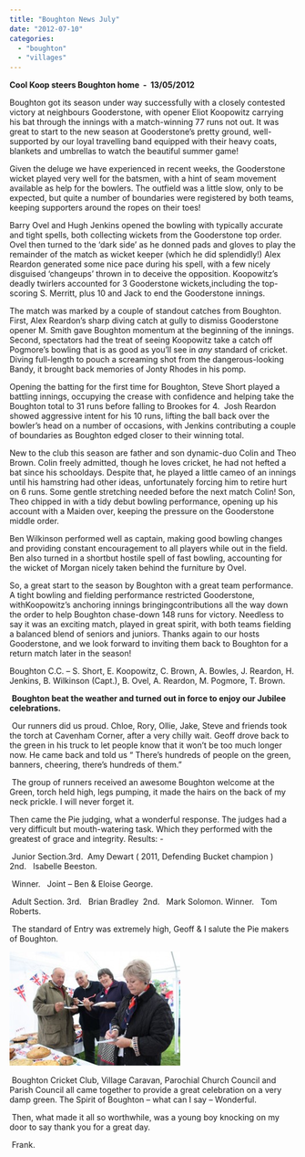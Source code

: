 ```yaml
---
title: "Boughton News July"
date: "2012-07-10"
categories: 
  - "boughton"
  - "villages"
---
```


**Cool Koop steers Boughton home  -  13/05/2012**

Boughton got its season under way successfully with a closely contested victory at neighbours Gooderstone, with opener Eliot Koopowitz carrying his bat through the innings with a match-winning 77 runs not out. It was great to start to the new season at Gooderstone’s pretty ground, well-supported by our loyal travelling band equipped with their heavy coats, blankets and umbrellas to watch the beautiful summer game!

Given the deluge we have experienced in recent weeks, the Gooderstone wicket played very well for the batsmen, with a hint of seam movement available as help for the bowlers. The outfield was a little slow, only to be expected, but quite a number of boundaries were registered by both teams, keeping supporters around the ropes on their toes!

Barry Ovel and Hugh Jenkins opened the bowling with typically accurate and tight spells, both collecting wickets from the Gooderstone top order. Ovel then turned to the ‘dark side’ as he donned pads and gloves to play the remainder of the match as wicket keeper (which he did splendidly!) Alex Reardon generated some nice pace during his spell, with a few nicely disguised ‘changeups’ thrown in to deceive the opposition. Koopowitz’s deadly twirlers accounted for 3 Gooderstone wickets,including the top-scoring S. Merritt, plus 10 and Jack to end the Gooderstone innings.

The match was marked by a couple of standout catches from Boughton. First, Alex Reardon’s sharp diving catch at gully to dismiss Gooderstone opener M. Smith gave Boughton momentum at the beginning of the innings. Second, spectators had the treat of seeing Koopowitz take a catch off Pogmore’s bowling that is as good as you’ll see in _any_ standard of cricket. Diving full-length to pouch a screaming shot from the dangerous-looking Bandy, it brought back memories of Jonty Rhodes in his pomp.

Opening the batting for the first time for Boughton, Steve Short played a battling innings, occupying the crease with confidence and helping take the Boughton total to 31 runs before falling to Brookes for 4.  Josh Reardon showed aggressive intent for his 10 runs, lifting the ball back over the bowler’s head on a number of occasions, with Jenkins contributing a couple of boundaries as Boughton edged closer to their winning total.

New to the club this season are father and son dynamic-duo Colin and Theo Brown. Colin freely admitted, though he loves cricket, he had not hefted a bat since his schooldays. Despite that, he played a little cameo of an innings until his hamstring had other ideas, unfortunately forcing him to retire hurt on 6 runs. Some gentle stretching needed before the next match Colin! Son, Theo chipped in with a tidy debut bowling performance, opening up his account with a Maiden over, keeping the pressure on the Gooderstone middle order.

Ben Wilkinson performed well as captain, making good bowling changes and providing constant encouragement to all players while out in the field. Ben also turned in a shortbut hostile spell of fast bowling, accounting for the wicket of Morgan nicely taken behind the furniture by Ovel.

So, a great start to the season by Boughton with a great team performance. A tight bowling and fielding performance restricted Gooderstone, withKoopowitz’s anchoring innings bringingcontributions all the way down the order to help Boughton chase-down 148 runs for victory. Needless to say it was an exciting match, played in great spirit, with both teams fielding a balanced blend of seniors and juniors. Thanks again to our hosts Gooderstone, and we look forward to inviting them back to Boughton for a return match later in the season!

Boughton C.C. – S. Short, E. Koopowitz, C. Brown, A. Bowles, J. Reardon, H. Jenkins, B. Wilkinson (Capt.), B. Ovel, A. Reardon, M. Pogmore, T. Brown.

 **Boughton beat the weather and turned out in force to enjoy our Jubilee celebrations.**

 Our runners did us proud. Chloe, Rory, Ollie, Jake, Steve and friends took the torch at Cavenham Corner, after a very chilly wait. Geoff drove back to the green in his truck to let people know that it won’t be too much longer now. He came back and told us “ There’s hundreds of people on the green, banners, cheering, there’s hundreds of them.”

 The group of runners received an awesome Boughton welcome at the Green, torch held high, legs pumping, it made the hairs on the back of my neck prickle. I will never forget it.

Then came the Pie judging, what a wonderful response. The judges had a very difficult but mouth-watering task. Which they performed with the greatest of grace and integrity. Results: -

 Junior Section.3rd.  Amy Dewart ( 2011, Defending Bucket champion ) 2nd.   Isabelle Beeston.

 Winner.   Joint – Ben & Eloise George.

 Adult Section. 3rd.   Brian Bradley  2nd.   Mark Solomon. Winner.   Tom Roberts.

 The standard of Entry was extremely high, Geoff & I salute the Pie makers of Boughton.

[![](images/judges-looking-serious-done2-300x200.jpg "judges looking serious done")](http://www.stokeferry.com/wp-content/uploads/2012/07/judges-looking-serious-done2.jpg)

 Boughton Cricket Club, Village Caravan, Parochial Church Council and  Parish Council all came together to provide a great celebration on a very damp green. The Spirit of Boughton – what can I say – Wonderful.

 Then, what made it all so worthwhile, was a young boy knocking on my door to say thank you for a great day.

 Frank.

